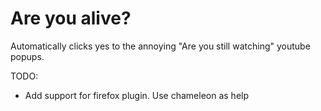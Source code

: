 # Are you alive?
Automatically clicks yes to the annoying "Are you still watching" youtube popups.

TODO:
* Add support for firefox plugin. Use chameleon as help
